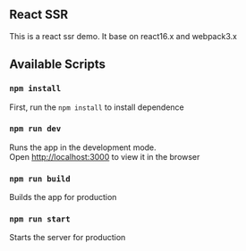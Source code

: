 ## React SSR

This is a react ssr demo. It base on react16.x and webpack3.x

## Available Scripts

### `npm install`

First, run the `npm install` to install dependence

### `npm run dev`

Runs the app in the development mode.<br>
Open [http://localhost:3000](http://localhost:3000) to view it in the browser

### `npm run build`

Builds the app for production

### `npm run start`

Starts the server for production
